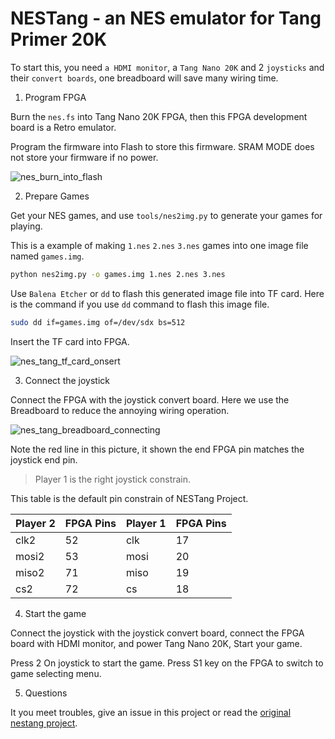 # NESTang - an NES emulator for Tang Primer 20K

To start this, you need `a HDMI monitor`, a `Tang Nano 20K` and 2 `joysticks` and their `convert boards`, one breadboard will save many wiring time.

1. Program FPGA

Burn the `nes.fs` into Tang Nano 20K FPGA, then this FPGA development board is a Retro emulator.

Program the firmware into Flash to store this firmware. SRAM MODE does not store your firmware if no power.

![nes_burn_into_flash](./../.assets/nes_burn_into_flash.png)

2. Prepare Games

Get your NES games, and use `tools/nes2img.py` to generate your games for playing.

This is a example of making `1.nes` `2.nes` `3.nes` games into one image file named `games.img`.

```bash
python nes2img.py -o games.img 1.nes 2.nes 3.nes
```

Use `Balena Etcher` or `dd` to flash this generated image file into TF card. Here is the command if you use `dd` command to flash this image file.

```bash
sudo dd if=games.img of=/dev/sdx bs=512
```

Insert the TF card into FPGA.

![nes_tang_tf_card_onsert](./../.assets/nes_tang_tf_card_onsert.jpg)

3. Connect the joystick

Connect the FPGA with the joystick convert board. Here we use the Breadboard to reduce the annoying wiring operation.

![nes_tang_breadboard_connecting](./../.assets/nes_tang_breadboard_connecting.jpg)

Note the red line in this picture, it shown the end FPGA pin matches the joystick end pin.

> Player 1 is the right joystick constrain.

This table is the default pin constrain of NESTang Project.

| Player 2 | FPGA Pins | Player 1 | FPGA Pins |
| -------- | --------- | -------- | --------- |
| clk2     | 52        | clk      | 17        |
| mosi2    | 53        | mosi     | 20        |
| miso2    | 71        | miso     | 19        |
| cs2      | 72        | cs       | 18        |

4. Start the game

Connect the joystick with the joystick convert board, connect the FPGA board with HDMI monitor, and power Tang Nano 20K, Start your game.

Press 2 On joystick to start the game.
Press S1 key on the FPGA to switch to game selecting menu.

5. Questions

It you meet troubles, give an issue in this project or read the [original nestang project](https://github.com/nand2mario/nestang).